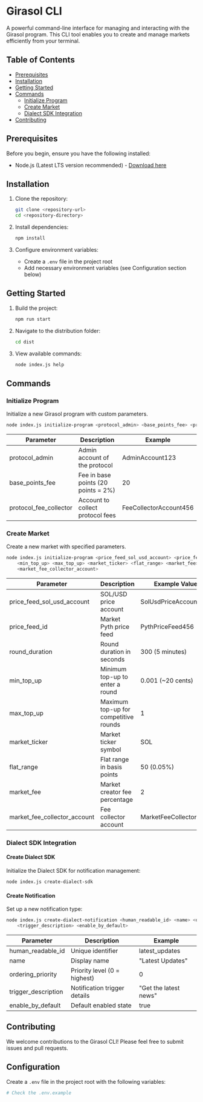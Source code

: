 # Girasol CLI

A powerful command-line interface for managing and interacting with the Girasol program. This CLI tool enables you to create and manage markets efficiently from your terminal.

## Table of Contents

- [Prerequisites](#prerequisites)
- [Installation](#installation)
- [Getting Started](#getting-started)
- [Commands](#commands)
    - [Initialize Program](#initialize-program)
    - [Create Market](#create-market)
    - [Dialect SDK Integration](#dialect-sdk-integration)
- [Contributing](#contributing)

## Prerequisites

Before you begin, ensure you have the following installed:
- Node.js (Latest LTS version recommended) - [Download here](https://nodejs.org/)

## Installation

1. Clone the repository:
   ```bash
   git clone <repository-url>
   cd <repository-directory>
   ```

2. Install dependencies:
   ```bash
   npm install
   ```

3. Configure environment variables:
    - Create a `.env` file in the project root
    - Add necessary environment variables (see Configuration section below)

## Getting Started

1. Build the project:
   ```bash
   npm run start
   ```

2. Navigate to the distribution folder:
   ```bash
   cd dist
   ```

3. View available commands:
   ```bash
   node index.js help
   ```

## Commands

### Initialize Program

Initialize a new Girasol program with custom parameters.

```bash
node index.js initialize-program <protocol_admin> <base_points_fee> <protocol_fee_collector>
```

| Parameter | Description | Example |
|-----------|-------------|----------|
| protocol_admin | Admin account of the protocol | AdminAccount123 |
| base_points_fee | Fee in base points (20 points = 2%) | 20 |
| protocol_fee_collector | Account to collect protocol fees | FeeCollectorAccount456 |

### Create Market

Create a new market with specified parameters.

```bash
node index.js initialize-program <price_feed_sol_usd_account> <price_feed_id> <round_duration> \
    <min_top_up> <max_top_up> <market_ticker> <flat_range> <market_fee> \
    <market_fee_collector_account>
```

| Parameter | Description | Example Value |
|-----------|-------------|---------------|
| price_feed_sol_usd_account | SOL/USD price account | SolUsdPriceAccount123 |
| price_feed_id | Market Pyth price feed | PythPriceFeed456 |
| round_duration | Round duration in seconds | 300 (5 minutes) |
| min_top_up | Minimum top-up to enter a round | 0.001 (~20 cents) |
| max_top_up | Maximum top-up for competitive rounds | 1 |
| market_ticker | Market ticker symbol | SOL |
| flat_range | Flat range in basis points | 50 (0.05%) |
| market_fee | Market creator fee percentage | 2 |
| market_fee_collector_account | Fee collector account | MarketFeeCollector789 |

### Dialect SDK Integration

#### Create Dialect SDK
Initialize the Dialect SDK for notification management:
```bash
node index.js create-dialect-sdk
```

#### Create Notification
Set up a new notification type:
```bash
node index.js create-dialect-notification <human_readable_id> <name> <ordering_priority> \
    <trigger_description> <enable_by_default>
```

| Parameter | Description | Example |
|-----------|-------------|----------|
| human_readable_id | Unique identifier | latest_updates |
| name | Display name | "Latest Updates" |
| ordering_priority | Priority level (0 = highest) | 0 |
| trigger_description | Notification trigger details | "Get the latest news" |
| enable_by_default | Default enabled state | true |

## Contributing

We welcome contributions to the Girasol CLI! Please feel free to submit issues and pull requests.

## Configuration

Create a `.env` file in the project root with the following variables:
```bash
# Check the .env.example
```


